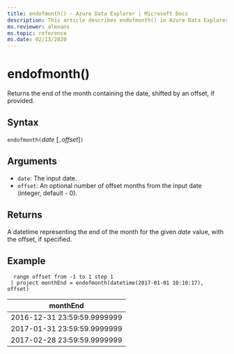 ```yaml
---
title: endofmonth() - Azure Data Explorer | Microsoft Docs
description: This article describes endofmonth() in Azure Data Explorer.
ms.reviewer: alexans
ms.topic: reference
ms.date: 02/13/2020
---
```

# endofmonth()

Returns the end of the month containing the date, shifted by an offset, if provided.

## Syntax

`endofmonth(`*date* [`,`*offset*]`)`

## Arguments

* `date`: The input date.
* `offset`: An optional number of offset months from the input date (integer, default - 0).

## Returns

A datetime representing the end of the month for the given *date* value, with the offset, if specified.

## Example

```kusto
  range offset from -1 to 1 step 1
 | project monthEnd = endofmonth(datetime(2017-01-01 10:10:17), offset) 
```

|monthEnd|
|---|
|2016-12-31 23:59:59.9999999|
|2017-01-31 23:59:59.9999999|
|2017-02-28 23:59:59.9999999|